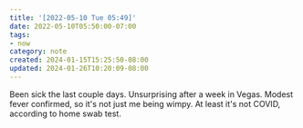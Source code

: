 ```yaml
---
title: '[2022-05-10 Tue 05:49]'
date: 2022-05-10T05:50:00-07:00
tags:
- now
category: note
created: 2024-01-15T15:25:50-08:00
updated: 2024-01-26T10:20:09-08:00
---
```


Been sick the last couple days. Unsurprising after a week in Vegas. Modest fever confirmed, so it's not just me being wimpy. At least it's not COVID, according to home swab test.
